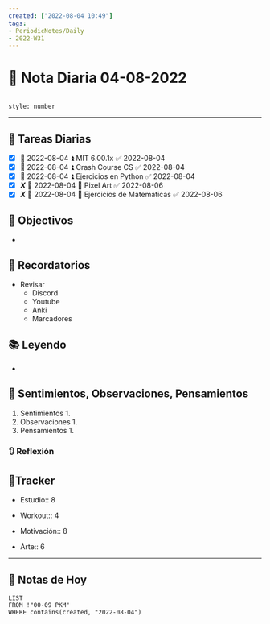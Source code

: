 ```yaml
---
created: ["2022-08-04 10:49"]
tags:
- PeriodicNotes/Daily
- 2022-W31
---
```


# 📅 Nota Diaria  04-08-2022
```toc

style: number

```

---
## 🔷 Tareas Diarias
- [x] 📅 2022-08-04 ⏫ MIT 6.00.1x ✅ 2022-08-04
- [x] 📅 2022-08-04 ⏫ Crash Course CS ✅ 2022-08-04
- [x] 📅 2022-08-04 ⏫ Ejercicios en Python ✅ 2022-08-04
- [x] ***X*** 📅 2022-08-04 🔼 Pixel Art ✅ 2022-08-06
- [x] ***X*** 📅 2022-08-04 🔽 Ejercicios de Matematicas ✅ 2022-08-06

## 🎯 Objectivos
- 
## 📕 Recordatorios
- Revisar
	- Discord
	- Youtube
	- Anki
	- Marcadores
## 📚 Leyendo
- 
## 💬 Sentimientos, Observaciones, Pensamientos 
1. Sentimientos
	1. 
2. Observaciones
	1. 
3. Pensamientos
	1. 
### 🔃 Reflexión

## 🔷Tracker

- Estudio:: 8

- Workout:: 4

- Motivación:: 8

- Arte:: 6
---

## 📅 Notas de Hoy
```dataview
LIST 
FROM !"00-09 PKM" 
WHERE contains(created, "2022-08-04")
```